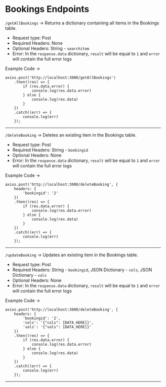 # Bookings Endpoints

`/getAllBookings` -> Returns a dictionary containing all items in the Bookings table.

- Request type: Post
- Required Headers: None
- Optional Headers: String - `searchitem`
- Error: In the `response.data` dictionary, `result` will be equal to `1` and `error` will contain the full error logs

Example Code -> 
```
axios.post('http://localhost:3000/getAllBookings')
    .then((res) => {
        if (res.data.error) {
            console.log(res.data.error)
        } else {
            console.log(res.data)
        }
    })
    .catch((err) => {
        console.log(err)
    });
```

----

`/deleteBooking` -> Deletes an existing item in the Bookings table.

- Request type: Post
- Required Headers: String - `bookingid`
- Optional Headers: None
- Error: In the `response.data` dictionary, `result` will be equal to `1` and `error` will contain the full error logs

Example Code -> 
```
axios.post('http://localhost:3000/deleteBooking', {
    headers: {
        'bookingid': '2'
    })
    .then((res) => {
        if (res.data.error) {
            console.log(res.data.error)
        } else {
            console.log(res.data)
        }
    })
    .catch((err) => {
        console.log(err)
    });
```

----

`/updateBooking` -> Updates an existing item in the Bookings table.

- Request type: Post
- Required Headers: String - `bookingid`, JSON Dictionary - `cols`, JSON Dictionary - `vals`
- Optional Headers: None
- Error: In the `response.data` dictionary, `result` will be equal to `1` and `error` will contain the full error logs

Example Code -> 
```
axios.post('http://localhost:3000/deleteBooking', {
    headers: {
        'bookingid': '2',
        'cols': '{"cols": [DATA_HERE]}',
        'vals': '{"vals": [DATA_HERE]}'
    })
    .then((res) => {
        if (res.data.error) {
            console.log(res.data.error)
        } else {
            console.log(res.data)
        }
    })
    .catch((err) => {
        console.log(err)
    });
```

----
